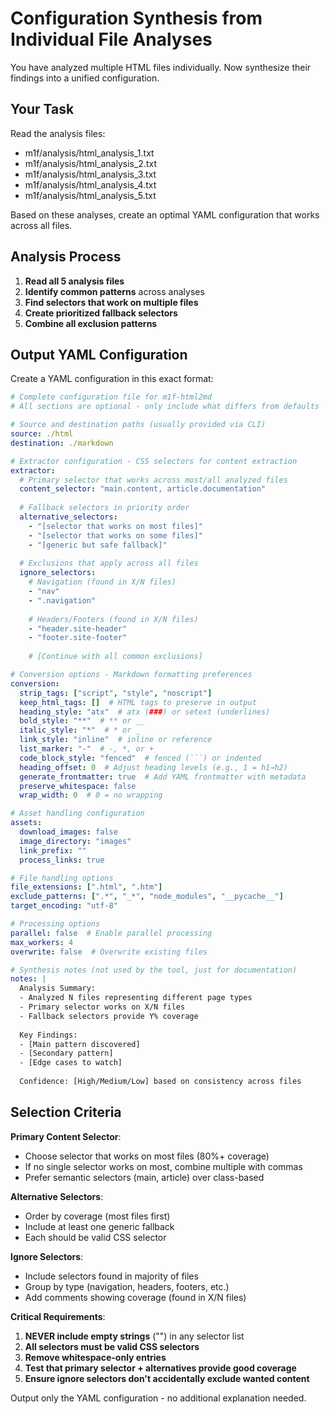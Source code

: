 # Configuration Synthesis from Individual File Analyses

You have analyzed multiple HTML files individually. Now synthesize their findings into a unified configuration.

## Your Task

Read the analysis files:
- m1f/analysis/html_analysis_1.txt
- m1f/analysis/html_analysis_2.txt  
- m1f/analysis/html_analysis_3.txt
- m1f/analysis/html_analysis_4.txt
- m1f/analysis/html_analysis_5.txt

Based on these analyses, create an optimal YAML configuration that works across all files.

## Analysis Process

1. **Read all 5 analysis files**
2. **Identify common patterns** across analyses
3. **Find selectors that work on multiple files**
4. **Create prioritized fallback selectors**
5. **Combine all exclusion patterns**

## Output YAML Configuration

Create a YAML configuration in this exact format:

```yaml
# Complete configuration file for m1f-html2md
# All sections are optional - only include what differs from defaults

# Source and destination paths (usually provided via CLI)
source: ./html
destination: ./markdown

# Extractor configuration - CSS selectors for content extraction
extractor:
  # Primary selector that works across most/all analyzed files
  content_selector: "main.content, article.documentation"
  
  # Fallback selectors in priority order
  alternative_selectors:
    - "[selector that works on most files]"
    - "[selector that works on some files]"
    - "[generic but safe fallback]"
  
  # Exclusions that apply across all files
  ignore_selectors:
    # Navigation (found in X/N files)
    - "nav"
    - ".navigation"
    
    # Headers/Footers (found in X/N files)
    - "header.site-header"
    - "footer.site-footer"
    
    # [Continue with all common exclusions]

# Conversion options - Markdown formatting preferences
conversion:
  strip_tags: ["script", "style", "noscript"]
  keep_html_tags: []  # HTML tags to preserve in output
  heading_style: "atx"  # atx (###) or setext (underlines)
  bold_style: "**"  # ** or __
  italic_style: "*"  # * or _
  link_style: "inline"  # inline or reference
  list_marker: "-"  # -, *, or +
  code_block_style: "fenced"  # fenced (```) or indented
  heading_offset: 0  # Adjust heading levels (e.g., 1 = h1→h2)
  generate_frontmatter: true  # Add YAML frontmatter with metadata
  preserve_whitespace: false
  wrap_width: 0  # 0 = no wrapping

# Asset handling configuration
assets:
  download_images: false
  image_directory: "images"
  link_prefix: ""
  process_links: true

# File handling options
file_extensions: [".html", ".htm"]
exclude_patterns: [".*", "_*", "node_modules", "__pycache__"]
target_encoding: "utf-8"

# Processing options
parallel: false  # Enable parallel processing
max_workers: 4
overwrite: false  # Overwrite existing files

# Synthesis notes (not used by the tool, just for documentation)
notes: |
  Analysis Summary:
  - Analyzed N files representing different page types
  - Primary selector works on X/N files
  - Fallback selectors provide Y% coverage
  
  Key Findings:
  - [Main pattern discovered]
  - [Secondary pattern]
  - [Edge cases to watch]
  
  Confidence: [High/Medium/Low] based on consistency across files
```

## Selection Criteria

**Primary Content Selector**:
- Choose selector that works on most files (80%+ coverage)
- If no single selector works on most, combine multiple with commas
- Prefer semantic selectors (main, article) over class-based

**Alternative Selectors**:
- Order by coverage (most files first)
- Include at least one generic fallback
- Each should be valid CSS selector

**Ignore Selectors**:
- Include selectors found in majority of files
- Group by type (navigation, headers, footers, etc.)
- Add comments showing coverage (found in X/N files)

**Critical Requirements**:
1. **NEVER include empty strings** ("") in any selector list
2. **All selectors must be valid CSS selectors**
3. **Remove whitespace-only entries**
4. **Test that primary selector + alternatives provide good coverage**
5. **Ensure ignore selectors don't accidentally exclude wanted content**

Output only the YAML configuration - no additional explanation needed.